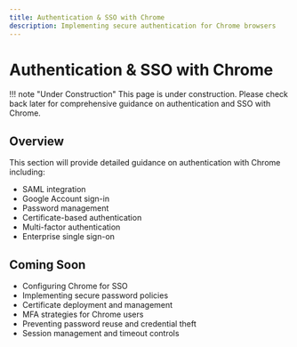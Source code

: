 ```yaml
---
title: Authentication & SSO with Chrome
description: Implementing secure authentication for Chrome browsers
---
```


# Authentication & SSO with Chrome

!!! note "Under Construction"
    This page is under construction. Please check back later for comprehensive guidance on authentication and SSO with Chrome.

## Overview

This section will provide detailed guidance on authentication with Chrome including:

- SAML integration
- Google Account sign-in
- Password management
- Certificate-based authentication
- Multi-factor authentication
- Enterprise single sign-on

## Coming Soon

- Configuring Chrome for SSO
- Implementing secure password policies
- Certificate deployment and management
- MFA strategies for Chrome users
- Preventing password reuse and credential theft
- Session management and timeout controls
